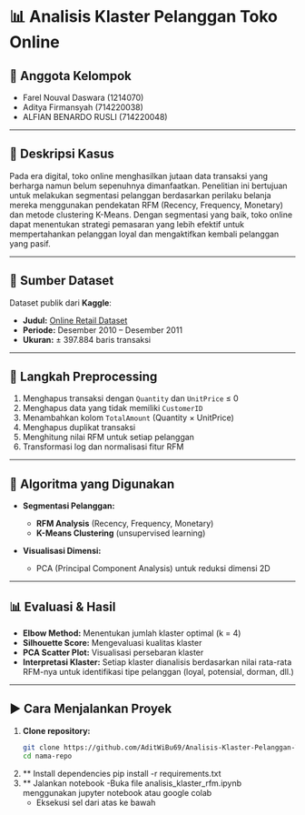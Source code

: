 # 📊 Analisis Klaster Pelanggan Toko Online

## 👥 Anggota Kelompok
-	Farel Nouval Daswara (1214070)
-	Aditya Firmansyah (714220038)
-	ALFIAN BENARDO RUSLI (714220048)


---

## 📌 Deskripsi Kasus

Pada era digital, toko online menghasilkan jutaan data transaksi yang berharga namun belum sepenuhnya dimanfaatkan. Penelitian ini bertujuan untuk melakukan segmentasi pelanggan berdasarkan perilaku belanja mereka menggunakan pendekatan RFM (Recency, Frequency, Monetary) dan metode clustering K-Means. Dengan segmentasi yang baik, toko online dapat menentukan strategi pemasaran yang lebih efektif untuk mempertahankan pelanggan loyal dan mengaktifkan kembali pelanggan yang pasif.

---

## 📁 Sumber Dataset

Dataset publik dari **Kaggle**:
- **Judul:** [Online Retail Dataset](https://www.kaggle.com/datasets/hellbuoy/online-retail)
- **Periode:** Desember 2010 – Desember 2011
- **Ukuran:** ± 397.884 baris transaksi

---

## 🔧 Langkah Preprocessing

1. Menghapus transaksi dengan `Quantity` dan `UnitPrice` ≤ 0
2. Menghapus data yang tidak memiliki `CustomerID`
3. Menambahkan kolom `TotalAmount` (Quantity × UnitPrice)
4. Menghapus duplikat transaksi
5. Menghitung nilai RFM untuk setiap pelanggan
6. Transformasi log dan normalisasi fitur RFM

---

## 🤖 Algoritma yang Digunakan

- **Segmentasi Pelanggan:**  
  - **RFM Analysis** (Recency, Frequency, Monetary)
  - **K-Means Clustering** (unsupervised learning)
  
- **Visualisasi Dimensi:**  
  - PCA (Principal Component Analysis) untuk reduksi dimensi 2D

---

## 📊 Evaluasi & Hasil

- **Elbow Method:** Menentukan jumlah klaster optimal (k = 4)
- **Silhouette Score:** Mengevaluasi kualitas klaster
- **PCA Scatter Plot:** Visualisasi persebaran klaster
- **Interpretasi Klaster:** Setiap klaster dianalisis berdasarkan nilai rata-rata RFM-nya untuk identifikasi tipe pelanggan (loyal, potensial, dorman, dll.)

---

## ▶️ Cara Menjalankan Proyek

1. **Clone repository:**
   ```bash
   git clone https://github.com/AditWiBu69/Analisis-Klaster-Pelanggan-Toko-Online
   cd nama-repo
2. ** Install dependencies
   pip install -r requirements.txt
3. ** Jalankan notebook
   -Buka file analisis_klaster_rfm.ipynb menggunakan jupyter notebook atau google colab
   - Eksekusi sel dari atas ke bawah

